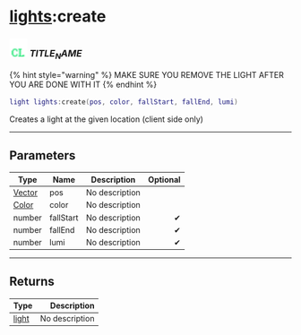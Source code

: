 # [lights](../lights/README.md):create

### <img src="../../.gitbook/assets/client.png" width="32" height="32" /> $TITLE_NAME$

{% hint style="warning" %} MAKE SURE YOU REMOVE THE LIGHT AFTER YOU ARE DONE WITH IT {% endhint %}


```lua
light lights:create(pos, color, fallStart, fallEnd, lumi)
```

Creates a light at the given location (client side only)<br>

-----------------
## Parameters

| Type   | Name | Description | Optional |
| ------ | ---- | ----------- | -------: |
| [Vector](../vector/README.md) | pos | No description |  |
| [Color](../color/README.md) | color | No description |  |
| number | fallStart | No description | ✔ |
| number | fallEnd | No description | ✔ |
| number | lumi | No description | ✔ |

-----------------
## Returns

| Type   | Description |
| ------ | ----------: |
| [light](../light/README.md) | No description |
